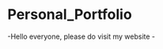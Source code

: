 # Personal_Portfolio
-Hello everyone, please do visit my website
-<a href='https://sambitee13.github.io/Personal_Portfolio/'>
